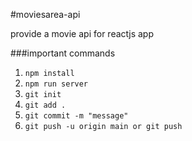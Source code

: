 #moviesarea-api

provide a movie api for reactjs app

###important commands

1. `npm install`
2. `npm run server`
3. `git init`
4. `git add .`
5. `git commit -m "message"`
6. `git push -u origin main or git push`
